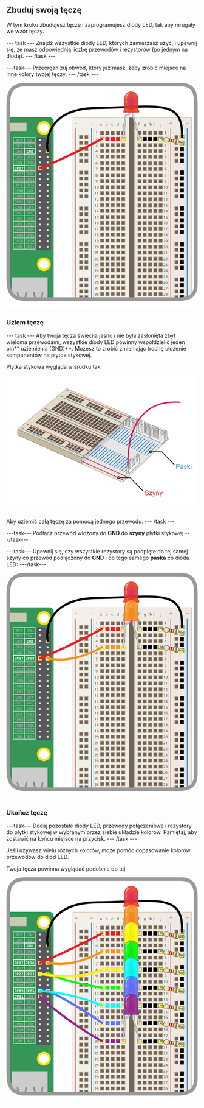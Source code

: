 ## Zbuduj swoją tęczę

W tym kroku zbudujesz tęczę i zaprogramujesz diody LED, tak aby mrugały we wzór tęczy.

\--- task \--- Znajdź wszystkie diody LED, których zamierzasz użyć, i upewnij się, że masz odpowiednią liczbę przewodów i rezystorów (po jednym na diodę). \--- /task \---

\---task\--- Przeorganizuj obwód, który już masz, żeby zrobić miejsce na inne kolory twojej tęczy. \--- /task \---

![Przeorganizowanie obwodu](images/oneled.png)

### Uziem tęczę

\--- task \--- Aby twoja tęcza świeciła jasno i nie była zasłonięta zbyt wieloma przewodami, wszystkie diody LED powinny współdzielić jeden pin** uziemienia (GND)**. Możesz to zrobić zmieniając trochę ułożenie komponentów na płytce stykowej.

Płytka stykowa wygląda w środku tak:

![Przekrój płytki stykowej](images/breadboardxsection.png)

Aby uziemić całą tęczę za pomocą jednego przewodu: \--- /task \---

\---task\--- Podłącz przewód włożony do **GND** do **szyny** płytki stykowej \---/task\---

\---task\--- Upewnij się, czy wszystkie rezystory są podpięte do tej samej szyny co przewód podłączony do **GND** i do tego samego **paska** co dioda LED: \---/task\---

![Dodawanie diod LED](images/twoleds.png)

### Ukończ tęczę

\---task\--- Dodaj pozostałe diody LED, przewody połączeniowe i rezystory do płytki stykowej w wybranym przez siebie układzie kolorów. Pamiętaj, aby zostawić na końcu miejsce na przycisk. \--- /task \---

Jeśli używasz wielu różnych kolorów, może pomóc dopasowanie kolorów przewodów do diod LED.

Twoja tęcza powinna wyglądać podobnie do tej:

![Tęczowe diody LED](images/rainbowleds.png)
